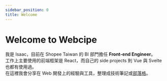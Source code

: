 ```yaml
---
sidebar_position: 0
title: Welcome
---
```


# Welcome to Webcipe
我是 Isaac，目前在 Shopee Taiwan 的 BI 部門擔任 **Front-end Engineer**。  
工作上主要使用的前端框架是 React，而自己的 side projects 則 Vue 與 Svelte 也都有使用過。  
在這裡我會分享在 Web 開發上的經驗與工具，整理成技術筆記或[部落格](/blog)。
